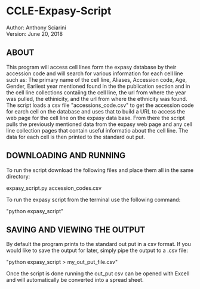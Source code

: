 # CCLE-Expasy-Script

Author: Anthony Sciarini  
Version: June 20, 2018

ABOUT
------
This program will access cell lines form the expasy database by their accession code and will search for various information for each cell line such as:
The primary name of the cell line, Aliases, Accession code, Age, Gender, Earliest year mentioned found in the the publication section and in the cell line collections contaiing the cell line, the url from where 
the year was pulled, the ethinicity, and the url from where the ethnicity was found. The script loads a csv file "accessions_code.csv" to get the accession code for earch cell on the database and uses that to build a URL to access the web page for the cell line on the expasy data base. From there the script pulls the previously mentioned data from the expasy web page and any cell line collection pages that contain useful informatio about the cell line. The data for each cell is then printed to the standard out put.


DOWNLOADING AND RUNNING
------------------------
To run the script download the following files and place them all in the same directory: 

expasy_script.py 
accession_codes.csv

To run the expasy script from the terminal use the following command:

"python expasy_script"


SAVING AND VIEWING THE OUTPUT
------------------------------

By default the program prints to the standard out put in a csv format.
If you would like to save the output for later, simply pipe the output to a .csv file:

"python expasy_script > my_out_put_file.csv"
 
Once the script is done running the out_put csv can be opened with Excell and will automatically 
be converted into a spread sheet.

